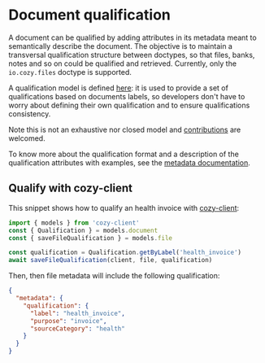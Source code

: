 # Document qualification

A document can be qualified by adding attributes in its metadata meant to semantically describe the document. The objective is to maintain a transversal qualification structure between doctypes, so that files, banks, notes and so on could be qualified and retrieved. Currently, only the `io.cozy.files` doctype is supported. 

A qualification model is defined [here](https://github.com/cozy/cozy-client/blob/master/packages/cozy-client/src/assets/qualifications.json): it is used to provide a set of qualifications based on documents labels, so developers don't have to worry about defining their own qualification and to ensure qualifications consistency.

Note this is not an exhaustive nor closed model and [contributions](https://github.com/cozy/cozy-client/pulls) are welcomed.

To know more about the qualification format and a description of the qualification attributes with examples, see the [metadata documentation](https://github.com/cozy/cozy-doctypes/blob/master/docs/io.cozy.files_metadata.md).

## Qualify with cozy-client

This snippet shows how to qualify an health invoice with [cozy-client](https://github.com/cozy/cozy-client/):

```js
import { models } from 'cozy-client'
const { Qualification } = models.document
const { saveFileQualification } = models.file

const qualification = Qualification.getByLabel('health_invoice')
await saveFileQualification(client, file, qualification)
```

Then, then file metadata will include the following qualification:
```json
{
  "metadata": {
    "qualification": {
      "label": "health_invoice",
      "purpose": "invoice",
      "sourceCategory": "health"
    }
  }
}
```


